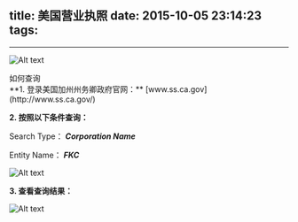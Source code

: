 title: 美国营业执照
date: 2015-10-05 23:14:23
tags:
---

---------------------------------------

![Alt text](/pocket-fkc-pages/images/certificate/1444045714488_1.gif)

<div class="blue-panel-header">
如何查询
</div>
<div class="blue-panel">
**1. 登录美国加州州务卿政府官网：** [www.ss.ca.gov](http://www.ss.ca.gov/)

**2. 按照以下条件查询：**

   Search Type： ***Corporation Name***

   Entity Name： ***FKC***

   ![Alt text](/pocket-fkc-pages/images/certificate/american_business_license_check.jpg)

**3. 查看查询结果：**

   ![Alt text](/pocket-fkc-pages/images/certificate/american_business_license_check_result.jpg)
</div>



